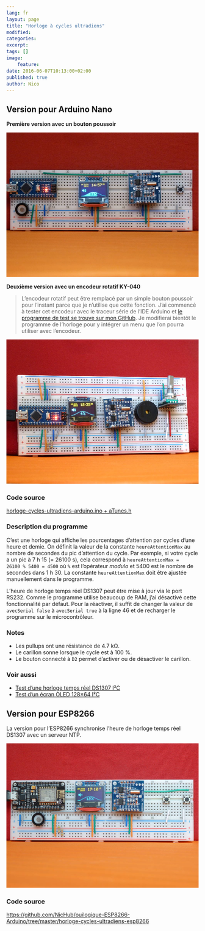 ```yaml
---
lang: fr
layout: page
title: "Horloge à cycles ultradiens"
modified:
categories:
excerpt:
tags: []
image:
    feature:
date: 2016-06-07T10:13:00+02:00
published: true
author: Nico
---
```


## Version pour Arduino Nano

**Première version avec un bouton poussoir**

![Horloge à cycles ultradiens — Arduino Nano](../../files/2016-06-07-horloge_cycles_ultradiens/images/horloge_cycles_ultradiens_002_lowres.jpg)

**Deuxième version avec un encodeur rotatif KY-040**

> L’encodeur rotatif peut être remplacé par un simple bouton poussoir pour l’instant parce que je n’utilise que cette fonction. J’ai commencé à tester cet encodeur avec le traceur série de l’IDE Arduino et [le programme de test se trouve sur mon GitHub](https://github.com/NicHub/ouilogique-Arduino/blob/master/encodeur-rotatif-KY-040/encodeur-rotatif-KY-040-test-1/encodeur-rotatif-KY-040-test-1.ino). Je modifierai bientôt le programme de l’horloge pour y intégrer un menu que l’on pourra utiliser avec l’encodeur.

![Horloge à cycles ultradiens — Arduino Nano](../../files/2016-06-07-horloge_cycles_ultradiens/images/horloge_cycles_ultradiens_004_lowres.jpg)

### Code source

[horloge-cycles-ultradiens-arduino.ino + aTunes.h](https://github.com/NicHub/ouilogique-Arduino/tree/master/horloge-cycles-ultradiens-arduino)

### Description du programme

C’est une horloge qui affiche les pourcentages d’attention par cycles d’une heure et demie. On définit la valeur de la constante `heureAttentionMax` au nombre de secondes du pic d’attention du cycle. Par exemple, si votre cycle a un pic à 7 h 15 (= 26100 s), cela correspond à `heureAttentionMax = 26100 % 5400 = 4500` où `%` est l’opérateur _modulo_ et 5400 est le nombre de secondes dans 1 h 30. La constante `heureAttentionMax` doit être ajustée manuellement dans le programme.

L’heure de horloge temps réel DS1307 peut être mise à jour via le port RS232. Comme le programme utilise beaucoup de RAM, j’ai désactivé cette fonctionnalité par défaut. Pour la réactiver, il suffit de changer la valeur de `avecSerial false` à `avecSerial true` à la ligne 46 et de recharger le programme sur le microcontrôleur.

### Notes

-   Les pullups ont une résistance de 4.7 kΩ.
-   Le carillon sonne lorsque le cycle est à 100 %.
-   Le bouton connecté à `D2` permet d’activer ou de désactiver le carillon.

### Voir aussi

-   [Test d’une horloge temps réel DS1307 I²C](https://ouilogique.com/test_horloge_temps_reel_i2c/)
-   [Test d’un écran OLED 128×64 I²C](https://ouilogique.com/test_ecran_oled_i2c_128x64/)

## Version pour ESP8266

La version pour l’ESP8266 synchronise l’heure de horloge temps réel DS1307 avec un serveur NTP.

![Horloge à cycles ultradiens — ESP8266](../../files/2016-06-07-horloge_cycles_ultradiens/images/horloge_cycles_ultradiens_003_lowres.jpg)

### Code source

<https://github.com/NicHub/ouilogique-ESP8266-Arduino/tree/master/horloge-cycles-ultradiens-esp8266>
